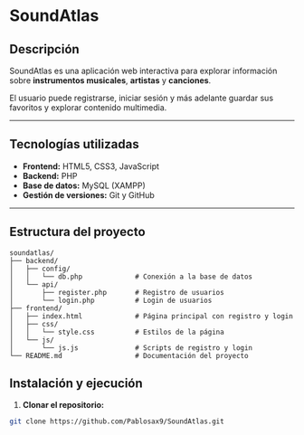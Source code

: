 # SoundAtlas

## Descripción
SoundAtlas es una aplicación web interactiva para explorar información sobre **instrumentos musicales**, **artistas** y **canciones**.  

El usuario puede registrarse, iniciar sesión y más adelante guardar sus favoritos y explorar contenido multimedia.  

---

## Tecnologías utilizadas
- **Frontend:** HTML5, CSS3, JavaScript  
- **Backend:** PHP  
- **Base de datos:** MySQL (XAMPP)  
- **Gestión de versiones:** Git y GitHub  

---

## Estructura del proyecto
```text
soundatlas/
├── backend/
│   ├── config/
│   │   └── db.php             # Conexión a la base de datos
│   └── api/
│       ├── register.php       # Registro de usuarios
│       └── login.php          # Login de usuarios
├── frontend/
│   ├── index.html             # Página principal con registro y login
│   ├── css/
│   │   └── style.css          # Estilos de la página
│   └── js/
│       └── js.js              # Scripts de registro y login
└── README.md                  # Documentación del proyecto

```

## Instalación y ejecución

1. **Clonar el repositorio:**
```bash
git clone https://github.com/Pablosax9/SoundAtlas.git
